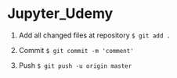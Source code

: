 # Jupyter_Udemy
1. Add all changed files at repository
```$ git add . ```

2. Commit
```$ git commit -m 'comment'```

3. Push
```$ git push -u origin master```

